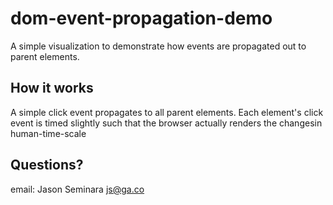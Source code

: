 # dom-event-propagation-demo

A simple visualization to demonstrate how events are propagated out to parent elements. 

## How it works

A simple click event propagates to all parent elements. Each element's click event is timed slightly such that the browser actually renders the changesin human-time-scale

## Questions?
email: Jason Seminara <js@ga.co>
